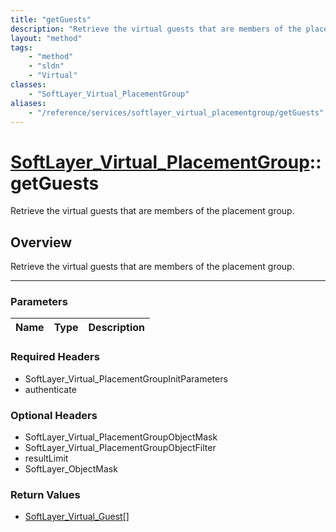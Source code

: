 ```yaml
---
title: "getGuests"
description: "Retrieve the virtual guests that are members of the placement group."
layout: "method"
tags:
    - "method"
    - "sldn"
    - "Virtual"
classes:
    - "SoftLayer_Virtual_PlacementGroup"
aliases:
    - "/reference/services/softlayer_virtual_placementgroup/getGuests"
---
```

# [SoftLayer_Virtual_PlacementGroup](/reference/services/SoftLayer_Virtual_PlacementGroup)::getGuests

Retrieve the virtual guests that are members of the placement group.


## Overview 
Retrieve the virtual guests that are members of the placement group.

-----

### Parameters 
|Name | Type | Description |
| --- | --- | --- |


### Required Headers
* SoftLayer_Virtual_PlacementGroupInitParameters
* authenticate


### Optional Headers
* SoftLayer_Virtual_PlacementGroupObjectMask
* SoftLayer_Virtual_PlacementGroupObjectFilter
* resultLimit
* SoftLayer_ObjectMask

### Return Values
* <a href='/reference/datatypes/SoftLayer_Virtual_Guest'>SoftLayer_Virtual_Guest[] </a>




